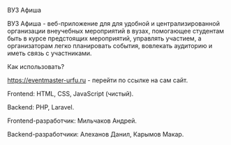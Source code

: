 ВУЗ Афиша

ВУЗ Афиша - веб-приложение для для удобной и централизированной организации внеучебных мероприятий в вузах, помогающее студентам быть в курсе предстоящих мероприятий, управлять участием, а организаторам легко планировать события, вовлекать аудиторию и иметь связь с участниками.

Как использовать?

https://eventmaster-urfu.ru - перейти по ссылке на сам сайт.

Frontend: HTML, CSS, JavaScript (чистый).

Backend: PHP, Laravel.


Frontend-разработчик: Мильчаков Андрей.

Backend-разработчики: Алеханов Данил, Карымов Макар.
